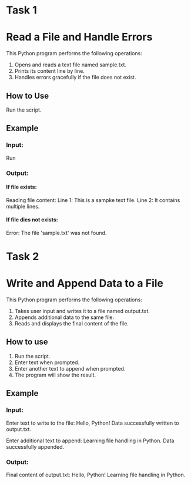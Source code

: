 # Task 1
# Read a File and Handle Errors

This Python program performs the following operations:
1.   Opens and reads a text file named sample.txt.
2.   Prints its content line by line.
3.   Handles errors gracefully if the file does not exist.

## How to Use

Run the script.

## Example

### Input:
Run 

### Output:
#### If file exists:
Reading file content:
Line 1: This is a sampke text file.
Line 2: It contains multiple lines.

#### If file dies not exists:
Error: The file 'sample.txt' was not found.

# Task 2
# Write and Append Data to a File

This Python program performs the following operations:
1.   Takes user input and writes it to a file named output.txt.
2.   Appends additional data to the same file.
3.   Reads and displays the final content of the file.

## How to use

1. Run the script.
2. Enter text when prompted.
3. Enter another text to append when prompted.
4. The program will show the result.

## Example

### Input:
Enter text to write to the file: Hello, Python!
Data successfully written to output.txt.

Enter additional text to append: Learning file handling in Python.
Data successfully appended.

### Output:
Final content of output.txt:
Hello, Python!
Learning file handling in Python.
